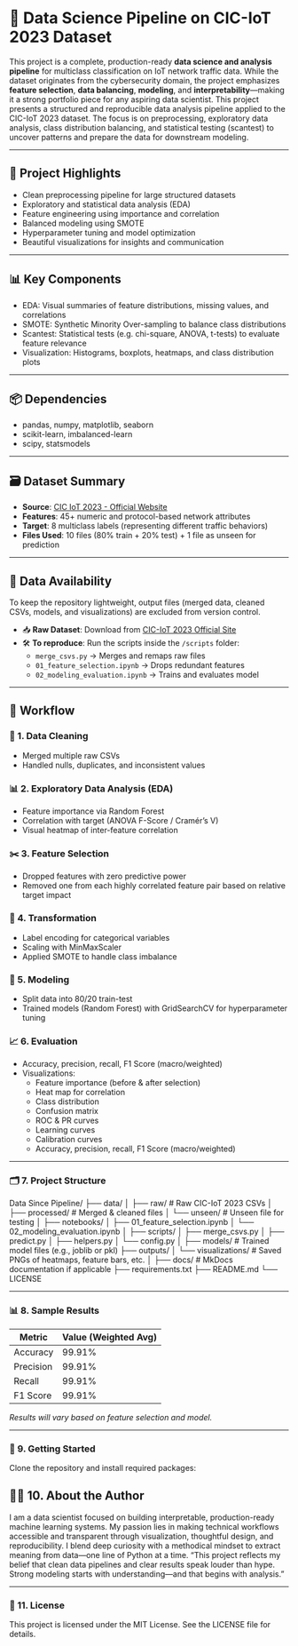  # 🧠 Data Science Pipeline on CIC-IoT 2023 Dataset

This project is a complete, production-ready **data science and analysis pipeline** for multiclass classification on IoT network traffic data. While the dataset originates from the cybersecurity domain, the project emphasizes **feature selection**, **data balancing**, **modeling**, and **interpretability**—making it a strong portfolio piece for any aspiring data scientist. This project presents a structured and reproducible data analysis pipeline applied to the CIC-IoT 2023 dataset. The focus is on preprocessing, exploratory data analysis, class distribution balancing, and statistical testing (scantest) to uncover patterns and prepare the data for downstream modeling.

---

## 📌 Project Highlights

- Clean preprocessing pipeline for large structured datasets
- Exploratory and statistical data analysis (EDA)
- Feature engineering using importance and correlation
- Balanced modeling using SMOTE
- Hyperparameter tuning and model optimization
- Beautiful visualizations for insights and communication

---

## 📊 Key Components
- EDA: Visual summaries of feature distributions, missing values, and correlations
- SMOTE: Synthetic Minority Over-sampling to balance class distributions
- Scantest: Statistical tests (e.g. chi-square, ANOVA, t-tests) to evaluate feature relevance
- Visualization: Histograms, boxplots, heatmaps, and class distribution plots

---

## 📦 Dependencies
- pandas, numpy, matplotlib, seaborn
- scikit-learn, imbalanced-learn
- scipy, statsmodels

---

## 🗃️ Dataset Summary

- **Source**: [CIC IoT 2023 - Official Website](https://www.unb.ca/cic/datasets/iot-2023.html)
- **Features**: 45+ numeric and protocol-based network attributes
- **Target**: 8 multiclass labels (representing different traffic behaviors)
- **Files Used**: 10 files (80% train + 20% test) + 1 file as unseen for prediction

---

## 📁 Data Availability

To keep the repository lightweight, output files (merged data, cleaned CSVs, models, and visualizations) are excluded from version control.

- 📥 **Raw Dataset**: Download from [CIC-IoT 2023 Official Site](https://www.unb.ca/cic/datasets/iot-2023.html)
- 🛠 **To reproduce**: Run the scripts inside the `/scripts` folder:
  - `merge_csvs.py` → Merges and remaps raw files
  - `01_feature_selection.ipynb` → Drops redundant features
  - `02_modeling_evaluation.ipynb` → Trains and evaluates model

 ---

## 🔧 Workflow

### 🧹 1. Data Cleaning
- Merged multiple raw CSVs
- Handled nulls, duplicates, and inconsistent values

### 📊 2. Exploratory Data Analysis (EDA)
- Feature importance via Random Forest
- Correlation with target (ANOVA F-Score / Cramér’s V)
- Visual heatmap of inter-feature correlation

### ✂️ 3. Feature Selection
- Dropped features with zero predictive power
- Removed one from each highly correlated feature pair based on relative target impact

### 🔄 4. Transformation
- Label encoding for categorical variables
- Scaling with MinMaxScaler
- Applied SMOTE to handle class imbalance

### 🤖 5. Modeling
- Split data into 80/20 train-test
- Trained models (Random Forest) with GridSearchCV for hyperparameter tuning

### 📈 6. Evaluation
- Accuracy, precision, recall, F1 Score (macro/weighted)
- Visualizations:
  - Feature importance (before & after selection)
  - Heat map for correlation
  - Class distribution
  - Confusion matrix
  - ROC & PR curves
  - Learning curves
  - Calibration curves
  - Accuracy, precision, recall, F1 Score (macro/weighted)

---

### 🗂️ 7. Project Structure

Data Since Pipeline/
├── data/
│   ├── raw/             # Raw CIC-IoT 2023 CSVs
│   ├── processed/       # Merged & cleaned files
│   └── unseen/          # Unseen file for testing
│
├── notebooks/
│   ├── 01_feature_selection.ipynb
│   └── 02_modeling_evaluation.ipynb
│
├── scripts/
│   ├── merge_csvs.py
│   ├── predict.py
│   ├── helpers.py
│   └── config.py
│
├── models/                # Trained model files (e.g., joblib or pkl)
├── outputs/
│   └── visualizations/    # Saved PNGs of heatmaps, feature bars, etc.
│
├── docs/                  # MkDocs documentation if applicable
├── requirements.txt
├── README.md
└── LICENSE


---

### 📊 8. Sample Results

| Metric     | Value (Weighted Avg) |
|------------|----------------------|
| Accuracy   | 99.91%               |
| Precision  | 99.91%               |
| Recall     | 99.91%               |
| F1 Score   | 99.91%               |

*Results will vary based on feature selection and model.*

---

### 🚀 9. Getting Started

Clone the repository and install required packages:


## 🧑‍💻 10. About the Author
I am a data scientist focused on building interpretable, production-ready machine learning systems. My passion lies in making technical workflows accessible and transparent through visualization, thoughtful design, and reproducibility. I blend deep curiosity with a methodical mindset to extract meaning from data—one line of Python at a time.
“This project reflects my belief that clean data pipelines and clear results speak louder than hype. Strong modeling starts with understanding—and that begins with analysis.”

---

### 📄 11. License
This project is licensed under the MIT License. See the LICENSE file for details.
